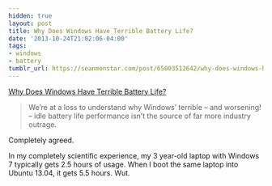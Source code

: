 ```yaml
---
hidden: true
layout: post
title: Why Does Windows Have Terrible Battery Life?
date: '2013-10-24T21:02:06-04:00'
tags:
- windows
- battery
tumblr_url: https://seanmonstar.com/post/65003512642/why-does-windows-have-terrible-battery-life
---
```

[Why Does Windows Have Terrible Battery Life?](http://www.codinghorror.com/blog/2013/10/why-does-windows-have-terrible-battery-life.html)  

> We’re at a loss to understand why Windows’ terrible – and worsening! – idle battery life performance isn’t the source of far more industry outrage.

Completely agreed.

In my completely scientific experience, my 3 year-old laptop with Windows 7 typically gets 2.5 hours of usage. When I boot the same laptop into Ubuntu 13.04, it gets 5.5 hours. Wut.

